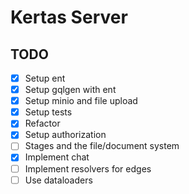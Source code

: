 # Kertas Server

## TODO
- [x] Setup ent
- [x] Setup gqlgen with ent
- [x] Setup minio and file upload
- [x] Setup tests
- [x] Refactor
- [x] Setup authorization
- [ ] Stages and the file/document system
- [x] Implement chat
- [ ] Implement resolvers for edges
- [ ] Use dataloaders
